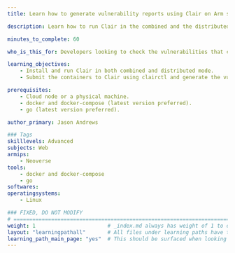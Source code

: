 ```yaml
---
title: Learn how to generate vulnerability reports using Clair on Arm servers

description: Learn how to run Clair in the combined and the distributed mode, submit the containers to Clair and generate the Vulnerability report that can affect the content.

minutes_to_complete: 60

who_is_this_for: Developers looking to check the vulnerabilities that can affect their containers.

learning_objectives:
    - Install and run Clair in both combined and distributed mode.
    - Submit the containers to Clair using clairctl and generate the vulnerability report.

prerequisites:
    - Cloud node or a physical machine.
    - docker and docker-compose (latest version preferred).
    - go (latest version preferred).

author_primary: Jason Andrews

### Tags
skilllevels: Advanced
subjects: Web
armips:
    - Neoverse
tools:
    - docker and docker-compose
    - go
softwares:
operatingsystems:
    - Linux

### FIXED, DO NOT MODIFY
# ================================================================================
weight: 1                       # _index.md always has weight of 1 to order correctly
layout: "learningpathall"       # All files under learning paths have this same wrapper
learning_path_main_page: "yes"  # This should be surfaced when looking for related content. Only set for _index.md of learning path content.
---
```

